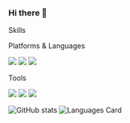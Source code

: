 ### Hi there 👋

<!--
**jihoon0324/jihoon0324** is a ✨ _special_ ✨ repository because its `README.md` (this file) appears on your GitHub profile.

Here are some ideas to get you started:

- 🔭 I’m currently working on ...
- 🌱 I’m currently learning ...
- 👯 I’m looking to collaborate on ...
- 🤔 I’m looking for help with ...
- 💬 Ask me about ...
- 📫 How to reach me: ...
- 😄 Pronouns: ...
- ⚡ Fun fact: ...
-->

Skills

Platforms & Languages


<img src="https://img.shields.io/badge/java-FC4C02?style=flat-square&logo=java&logoColor=white"/> <img src="https://img.shields.io/badge/JavaScript-007396?style=flat-square&logo=javaScript&logoColor=white"/> <img src="https://img.shields.io/badge/Bootstrap-3766AB?style=flat-square&logo=Bootstrap&logoColor=white"/>



Tools

<img src="https://img.shields.io/badge/Eclipse%20IDE-007ACC?style=for-the-badge&logo=Eclipse%2IDE&logoColor=white"/> <img src="https://img.shields.io/badge/Visual%20Studio%20Code-2C2255?style=for-the-badge&logo=Visual%20Studio%20Code&logoColor=white"/> <img src="https://img.shields.io/badge/NetBeans%20IDE-3EAAAF?style=for-the-badge&logo=NetBeans%20IDE&logoColor=white"/> 



![ GitHub stats](https://github-readme-stats.vercel.app/api?username=jihoon0324&count_private=true)
![Languages Card](https://github-readme-stats.vercel.app/api/top-langs/?username=jihoon0324&layout=compact)  

